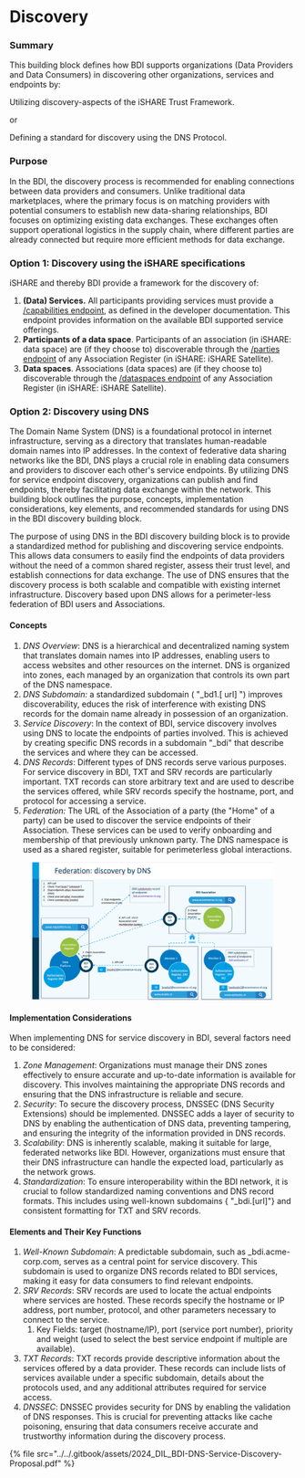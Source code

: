 # Discovery

### Summary

This building block defines how BDI supports organizations (Data Providers and Data Consumers) in discovering other organizations, services and endpoints by:

&#x20;          Utilizing discovery-aspects of the iSHARE Trust Framework.

&#x20;or&#x20;

&#x20;          Defining a standard for discovery using the DNS Protocol.

### Purpose

In the BDI, the discovery process is recommended for enabling connections between data providers and consumers. Unlike traditional data marketplaces, where the primary focus is on matching providers with potential consumers to establish new data-sharing relationships, BDI focuses on optimizing existing data exchanges. These exchanges often support operational logistics in the supply chain, where different parties are already connected but require more efficient methods for data exchange.&#x20;

### Option 1: Discovery using the iSHARE specifications

iSHARE and thereby BDI provide a framework for the discovery of:

1. **(Data) Services.** All participants providing services must provide a [/capabilities endpoint](https://dev.ishare.eu/common/capabilities.html), as defined in the developer documentation. This endpoint provides information on the available BDI supported service offerings.
2. **Participants of a data space**. Participants of an association (in iSHARE: data space) are (if they choose to) discoverable through the [/parties endpoint](https://dev.ishare.eu/satellite/parties.html) of any Association Register (in iSHARE: iSHARE Satellite).
3. **Data spaces**. Associations (data spaces) are (if they choose to) discoverable through the [/dataspaces endpoint](https://dev.ishare.eu/satellite/dataspaces.html) of any Association Register (in iSHARE: iSHARE Satellite).

### Option 2: Discovery using DNS

The Domain Name System (DNS) is a foundational protocol in internet infrastructure, serving as a directory that translates human-readable domain names into IP addresses. In the context of federative data sharing networks like the BDI, DNS plays a crucial role in enabling data consumers and providers to discover each other's service endpoints. By utilizing DNS for service endpoint discovery, organizations can publish and find endpoints, thereby facilitating data exchange within the network. This building block outlines the purpose, concepts, implementation considerations, key elements, and recommended standards for using DNS in the BDI discovery building block.&#x20;

The purpose of using DNS in the BDI discovery building block is to provide a standardized method for publishing and discovering service endpoints. This allows data consumers to easily find the endpoints of data providers without the need of a common shared register, assess their trust level, and establish connections for data exchange. The use of DNS ensures that the discovery process is both scalable and compatible with existing internet infrastructure. Discovery based upon DNS allows for  a perimeter-less federation of BDI users and Associations.

#### Concepts

1. _DNS Overview_: DNS is a hierarchical and decentralized naming system that translates domain names into IP addresses, enabling users to access websites and other resources on the internet. DNS is organized into zones, each managed by an organization that controls its own part of the DNS namespace.&#x20;
2. _DNS Subdomain:_ a standardized subdomain ( "\_bd1.\[ url] ") improves discoverability, educes the risk of interference with  existing DNS records for the domain name already in possession of an organization.
3. _Service Discovery_: In the context of BDI, service discovery involves using DNS to locate the endpoints of parties involved. This is achieved by creating specific DNS records in a subdomain "\_bdi" that describe the services and where they can be accessed.&#x20;
4. _DNS Records_: Different types of DNS records serve various purposes. For service discovery in BDI, TXT and SRV records are particularly important. TXT records can store arbitrary text and are used to describe the services offered, while SRV records specify the hostname, port, and protocol for accessing a service.&#x20;
5. _Federation:_ The URL of the Association of a party (the "Home" of a party) can be used to discover the service endpoints of their Association. These services can be used to verify onboarding and membership of that previously unknown party. The DNS namespace is used as a shared register, suitable for perimeterless global interactions.



<figure><img src="../../.gitbook/assets/Federation.png" alt=""><figcaption></figcaption></figure>





#### Implementation Considerations&#x20;

When implementing DNS for service discovery in BDI, several factors need to be considered:&#x20;

1. _Zone Management_: Organizations must manage their DNS zones effectively to ensure accurate and up-to-date information is available for discovery. This involves maintaining the appropriate DNS records and ensuring that the DNS infrastructure is reliable and secure.&#x20;
2. _Security_: To secure the discovery process, DNSSEC (DNS Security Extensions) should be implemented. DNSSEC adds a layer of security to DNS by enabling the authentication of DNS data, preventing tampering, and ensuring the integrity of the information provided in DNS records.&#x20;
3. _Scalability_: DNS is inherently scalable, making it suitable for large, federated networks like BDI. However, organizations must ensure that their DNS infrastructure can handle the expected load, particularly as the network grows.&#x20;
4. _Standardization_: To ensure interoperability within the BDI network, it is crucial to follow standardized naming conventions and DNS record formats. This includes using well-known subdomains { "\_bdi.\[url]"}  and consistent formatting for TXT and SRV records.&#x20;



#### Elements and Their Key Functions&#x20;

1. _Well-Known Subdomain_: A predictable subdomain, such as \_bdi.acme-corp.com, serves as a central point for service discovery. This subdomain is used to organize DNS records related to BDI services, making it easy for data consumers to find relevant endpoints.&#x20;
2. _SRV Records_: SRV records are used to locate the actual endpoints where services are hosted. These records specify the hostname or IP address, port number, protocol, and other parameters necessary to connect to the service.
   1. Key Fields: target (hostname/IP), port (service port number), priority and weight (used to select the best service endpoint if multiple are available).&#x20;
3. _TXT Records_: TXT records provide descriptive information about the services offered by a data provider. These records can include lists of services available under a specific subdomain, details about the protocols used, and any additional attributes required for service access.&#x20;
4. _DNSSEC_: DNSSEC provides security for DNS by enabling the validation of DNS responses. This is crucial for preventing attacks like cache poisoning, ensuring that data consumers receive accurate and trustworthy information during the discovery process.&#x20;

&#x20;

{% file src="../../.gitbook/assets/2024_DIL_BDI-DNS-Service-Discovery-Proposal.pdf" %}
